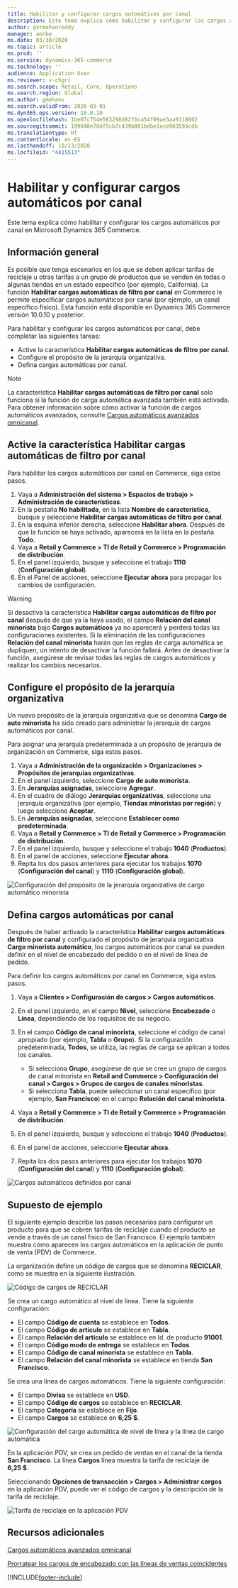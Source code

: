 ```yaml
---
title: Habilitar y configurar cargos automáticos por canal
description: Este tema explica cómo habilitar y configurar los cargos automáticos por canal en Microsoft Dynamics 365 Commerce.
author: gvrmohanreddy
manager: annbe
ms.date: 03/30/2020
ms.topic: article
ms.prod: ''
ms.service: dynamics-365-commerce
ms.technology: ''
audience: Application User
ms.reviewer: v-chgri
ms.search.scope: Retail, Core, Operations
ms.search.region: Global
ms.author: gmohanv
ms.search.validFrom: 2020-03-01
ms.dyn365.ops.version: 10.0.10
ms.openlocfilehash: 1be07c754e563298d82f6ca54f09ae3aa9118602
ms.sourcegitcommit: 199848e78df5cb7c439b001bdbe1ece963593cdb
ms.translationtype: HT
ms.contentlocale: es-ES
ms.lasthandoff: 10/13/2020
ms.locfileid: "4415513"
---
```

# <a name="enable-and-configure-auto-charges-by-channel"></a>Habilitar y configurar cargos automáticos por canal

Este tema explica cómo habilitar y configurar los cargos automáticos por canal en Microsoft Dynamics 365 Commerce.

## <a name="overview"></a>Información general

Es posible que tenga escenarios en los que se deben aplicar tarifas de reciclaje u otras tarifas a un grupo de productos que se venden en todas o algunas tiendas en un estado específico (por ejemplo, California). La función **Habilitar cargas automáticas de filtro por canal** en Commerce le permite especificar cargos automáticos por canal (por ejemplo, un canal específico físico). Esta función está disponible en Dynamics 365 Commerce versión 10.0.10 y posterior.

Para habilitar y configurar los cargos automáticos por canal, debe completar las siguientes tareas:

- Active la característica **Habilitar cargas automáticas de filtro por canal**.
- Configure el propósito de la jerarquía organizativa.
- Defina cargas automáticas por canal.

> [!NOTE]
> La característica **Habilitar cargas automáticas de filtro por canal** solo funciona si la función de carga automática avanzada también está activada. Para obtener información sobre cómo activar la función de cargos automáticos avanzados, consulte [Cargos automáticos avanzados omnicanal](omni-auto-charges.md).

## <a name="turn-on-the-enable-filter-auto-charges-by-channel-feature"></a>Active la característica Habilitar cargas automáticas de filtro por canal

Para habilitar los cargos automáticos por canal en Commerce, siga estos pasos.

1. Vaya a **Administración del sistema \> Espacios de trabajo \> Administración de características**.
1. En la pestaña **No habilitada**, en la lista **Nombre de característica**, busque y seleccione **Habilitar cargas automáticas de filtro por canal**.
1. En la esquina inferior derecha, seleccione **Habilitar ahora**. Después de que la función se haya activado, aparecerá en la lista en la pestaña **Todo**.
1. Vaya a **Retail y Commerce \> TI de Retail y Commerce \> Programación de distribución**.
1. En el panel izquierdo, busque y seleccione el trabajo **1110** (**Configuración global**).
1. En el Panel de acciones, seleccione **Ejecutar ahora** para propagar los cambios de configuración.

> [!WARNING]
> Si desactiva la característica **Habilitar cargas automáticas de filtro por canal** después de que ya la haya usado, el campo **Relación del canal minorista** bajo **Cargos automáticos** ya no aparecerá y perderá todas las configuraciones existentes. Si la eliminación de las configuraciones **Relación del canal minorista** harán que las reglas de carga automática se dupliquen, un intento de desactivar la función fallará. Antes de desactivar la función, asegúrese de revisar todas las reglas de cargos automáticos y realizar los cambios necesarios.

## <a name="configure-the-organization-hierarchy-purpose"></a>Configure el propósito de la jerarquía organizativa

Un nuevo propósito de la jerarquía organizativa que se denomina **Cargo de auto minorista** ha sido creado para administrar la jerarquía de cargos automáticos por canal.

Para asignar una jerarquía predeterminada a un propósito de jerarquía de organización en Commerce, siga estos pasos.
        
1. Vaya a **Administración de la organización \> Organizaciones \> Propósitos de jerarquías organizativas**.
1. En el panel izquierdo, seleccione **Cargo de auto minorista**.
1. En **Jerarquías asignadas**, seleccione **Agregar**.
1. En el cuadro de diálogo **Jerarquías organizativas**, seleccione una jerarquía organizativa (por ejemplo, **Tiendas minoristas por región**) y luego seleccione **Aceptar**.
1. En **Jerarquías asignadas**, seleccione **Establecer como predeterminada**.
1. Vaya a **Retail y Commerce \> TI de Retail y Commerce \> Programación de distribución**.
1. En el panel izquierdo, busque y seleccione el trabajo **1040** (**Productos**).
1. En el panel de acciones, seleccione **Ejecutar ahora**.
1. Repita los dos pasos anteriores para ejecutar los trabajos **1070** (**Configuración del canal**) y **1110** (**Configuración global**).

![Configuración del propósito de la jerarquía organizativa de cargo automático minorista](media/Auto-charges-org-hierarchy-purpose.png)

## <a name="define-auto-charges-by-channel"></a>Defina cargos automáticas por canal

Después de haber activado la característica **Habilitar cargos automáticas de filtro por canal** y configurado el propósito de jerarquía organizativa **Cargo minorista automático**, los cargos automáticos por canal se pueden definir en el nivel de encabezado del pedido o en el nivel de línea de pedido.

Para definir los cargos automáticos por canal en Commerce, siga estos pasos.

1. Vaya a **Clientes \> Configuración de cargos \> Cargos automáticos**.
1. En el panel izquierdo, en el campo **Nivel**, seleccione **Encabezado** o **Línea**, dependiendo de los requisitos de su negocio.
1. En el campo **Código de canal minorista**, seleccione el código de canal apropiado (por ejemplo, **Tabla** o **Grupo**). Si la configuración predeterminada, **Todos**, se utiliza, las reglas de carga se aplican a todos los canales.

    - Si selecciona **Grupo**, asegúrese de que se cree un grupo de cargos de canal minorista en **Retail and Commerce \> Configuración del canal \> Cargos \> Grupos de cargos de canales minoristas**.
    - Si selecciona **Tabla**, puede seleccionar un canal específico (por ejemplo, **San Francisco**) en el campo **Relación del canal minorista**.

1. Vaya a **Retail y Commerce \> TI de Retail y Commerce \> Programación de distribución**.
1. En el panel izquierdo, busque y seleccione el trabajo **1040** (**Productos**).
1. En el panel de acciones, seleccione **Ejecutar ahora**.
1. Repita los dos pasos anteriores para ejecutar los trabajos **1070** (**Configuración del canal**) y **1110** (**Configuración global**).
    
![Cargos automáticos definidos por canal](media/Auto-charges-line-charge-by-channel.png)

## <a name="example-scenario"></a>Supuesto de ejemplo

El siguiente ejemplo describe los pasos necesarios para configurar un producto para que se cobren tarifas de reciclaje cuando el producto se vende a través de un canal físico de San Francisco. El ejemplo también muestra cómo aparecen los cargos automáticos en la aplicación de punto de venta (PDV) de Commerce.

La organización define un código de cargos que se denomina **RECICLAR**, como se muestra en la siguiente ilustración.

![Código de cargos de RECICLAR](media/Auto-charges-charge-code.png)

Se crea un cargo automático al nivel de línea. Tiene la siguiente configuración:

- El campo **Código de cuenta** se establece en **Todos**.
- El campo **Código de artículo** se establece en **Tabla**.
- El campo **Relación del artículo** se establece en Id. de producto **91001**.
- El campo **Código modo de entrega** se establece en **Todos**.
- El campo **Código de canal minorista** se establece en **Tabla**.
- El campo **Relación del canal minorista** se establece en tienda **San Francisco**.

Se crea una línea de cargos automáticos. Tiene la siguiente configuración:

- El campo **Divisa** se establece en **USD**.
- El campo **Código de cargos** se establece en **RECICLAR**.
- El campo **Categoría** se establece en **Fijo**.
- El campo **Cargos** se establece en **6,25 $**.

![Configuración del cargo automática de nivel de línea y la línea de cargo automática](media/Auto-charges-recyclingfee-line-fee.png)

En la aplicación PDV, se crea un pedido de ventas en el canal de la tienda **San Francisco**. La línea **Cargos** línea muestra la tarifa de reciclaje de **6,25 $**.

Seleccionando **Opciones de transacción \> Cargos \> Administrar cargos** en la aplicación PDV, puede ver el código de cargos y la descripción de la tarifa de reciclaje.

![Tarifa de reciclaje en la aplicación PDV](media/pos-auto-charges-recyclingfee-line-fee.png)

## <a name="additional-resources"></a>Recursos adicionales

[Cargos automáticos avanzados omnicanal](omni-auto-charges.md)

[Prorratear los cargos de encabezado con las líneas de ventas coincidentes](pro-rate-charges-matching-lines.md)


[!INCLUDE[footer-include](../includes/footer-banner.md)]